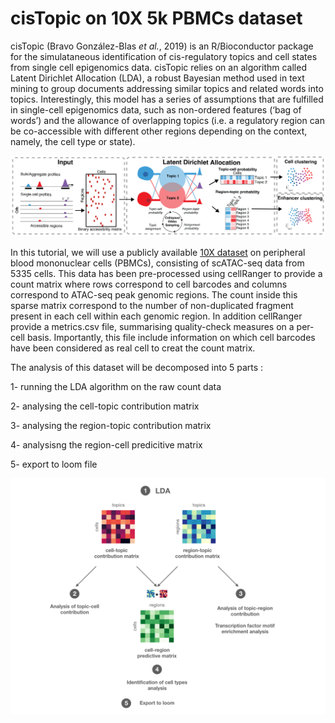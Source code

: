 # cisTopic on 10X 5k PBMCs dataset

cisTopic (Bravo González-Blas *et al.*, 2019) is an R/Bioconductor package for the simulataneous identification of cis-regulatory topics and cell states from single cell epigenomics data. cisTopic relies on an algorithm called Latent Dirichlet Allocation (LDA), a robust Bayesian method used in text mining to group documents addressing similar topics and related words into topics. Interestingly, this model has a series of assumptions that are fulfilled in single-cell epigenomics data, such as non-ordered features (‘bag of words’) and the allowance of overlapping topics (i.e. a regulatory region can be co-accessible with different other regions depending on the context, namely, the cell type or state).

![alt text](https://github.com/dagousket/winter_school_2021/blob/master/tutorial/cistopic.png?raw=true)

In this tutorial, we will use a publicly available [10X dataset](https://support.10xgenomics.com/single-cell-atac/datasets/1.0.1/atac_v1_pbmc_5k) on peripheral blood mononuclear cells (PBMCs), consisting of scATAC-seq data from 5335 cells. This data has been pre-processed using cellRanger to provide a count matrix where rows correspond to cell barcodes and columns correspond to ATAC-seq peak genomic regions. The count inside this sparse matrix correspond to the number of non-duplicated fragment present in each cell within each genomic region. In addition cellRanger provide a metrics.csv file, summarising quality-check measures on a per-cell basis. Importantly, this file include information on which cell barcodes have been considered as real cell to creat the count matrix.

The analysis of this dataset will be decomposed into 5 parts :

1- running the LDA algorithm on the raw count data

2- analysing the cell-topic contribution matrix

3- analysing the region-topic contribution matrix

4- analysisng the region-cell predicitive matrix

5- export to loom file

![alt text](https://github.com/dagousket/winter_school_2021/blob/master/tutorial/cistopic_ws.001.png?raw=true)
